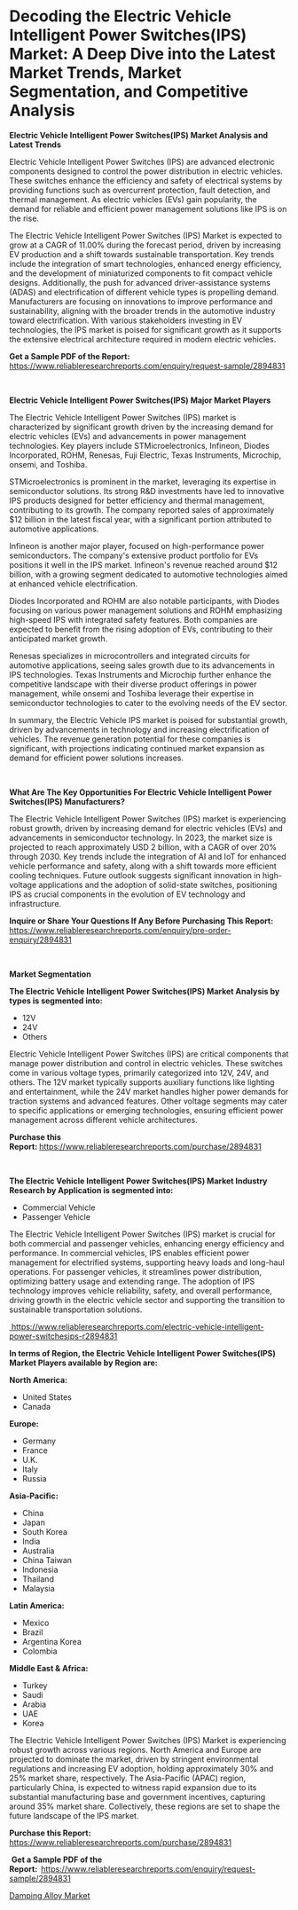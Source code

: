 <p><h1>Decoding the Electric Vehicle Intelligent Power Switches(IPS) Market: A Deep Dive into the Latest Market Trends, Market Segmentation, and Competitive Analysis</h1></p><p><strong>Electric Vehicle Intelligent Power Switches(IPS) Market Analysis and Latest Trends</strong></p>
<p><p>Electric Vehicle Intelligent Power Switches (IPS) are advanced electronic components designed to control the power distribution in electric vehicles. These switches enhance the efficiency and safety of electrical systems by providing functions such as overcurrent protection, fault detection, and thermal management. As electric vehicles (EVs) gain popularity, the demand for reliable and efficient power management solutions like IPS is on the rise.</p><p>The Electric Vehicle Intelligent Power Switches (IPS) Market is expected to grow at a CAGR of 11.00% during the forecast period, driven by increasing EV production and a shift towards sustainable transportation. Key trends include the integration of smart technologies, enhanced energy efficiency, and the development of miniaturized components to fit compact vehicle designs. Additionally, the push for advanced driver-assistance systems (ADAS) and electrification of different vehicle types is propelling demand. Manufacturers are focusing on innovations to improve performance and sustainability, aligning with the broader trends in the automotive industry toward electrification. With various stakeholders investing in EV technologies, the IPS market is poised for significant growth as it supports the extensive electrical architecture required in modern electric vehicles.</p></p>
<p><strong>Get a Sample PDF of the Report:&nbsp;</strong> <a href="https://www.reliableresearchreports.com/enquiry/request-sample/2894831?utm_campaign=3518&utm_medium=2&utm_source=Github&utm_content=ia&utm_term=15032025&utm_id=electric-vehicle-intelligent-power-switchesips">https://www.reliableresearchreports.com/enquiry/request-sample/2894831</a></p>
<p>&nbsp;</p>
<p><strong>Electric Vehicle Intelligent Power Switches(IPS) Major Market Players</strong></p>
<p><p>The Electric Vehicle Intelligent Power Switches (IPS) market is characterized by significant growth driven by the increasing demand for electric vehicles (EVs) and advancements in power management technologies. Key players include STMicroelectronics, Infineon, Diodes Incorporated, ROHM, Renesas, Fuji Electric, Texas Instruments, Microchip, onsemi, and Toshiba.</p><p>STMicroelectronics is prominent in the market, leveraging its expertise in semiconductor solutions. Its strong R&D investments have led to innovative IPS products designed for better efficiency and thermal management, contributing to its growth. The company reported sales of approximately $12 billion in the latest fiscal year, with a significant portion attributed to automotive applications.</p><p>Infineon is another major player, focused on high-performance power semiconductors. The company's extensive product portfolio for EVs positions it well in the IPS market. Infineon's revenue reached around $12 billion, with a growing segment dedicated to automotive technologies aimed at enhanced vehicle electrification.</p><p>Diodes Incorporated and ROHM are also notable participants, with Diodes focusing on various power management solutions and ROHM emphasizing high-speed IPS with integrated safety features. Both companies are expected to benefit from the rising adoption of EVs, contributing to their anticipated market growth.</p><p>Renesas specializes in microcontrollers and integrated circuits for automotive applications, seeing sales growth due to its advancements in IPS technologies. Texas Instruments and Microchip further enhance the competitive landscape with their diverse product offerings in power management, while onsemi and Toshiba leverage their expertise in semiconductor technologies to cater to the evolving needs of the EV sector.</p><p>In summary, the Electric Vehicle IPS market is poised for substantial growth, driven by advancements in technology and increasing electrification of vehicles. The revenue generation potential for these companies is significant, with projections indicating continued market expansion as demand for efficient power solutions increases.</p></p>
<p>&nbsp;</p>
<p><strong>What Are The Key Opportunities For Electric Vehicle Intelligent Power Switches(IPS) Manufacturers?</strong></p>
<p><p>The Electric Vehicle Intelligent Power Switches (IPS) market is experiencing robust growth, driven by increasing demand for electric vehicles (EVs) and advancements in semiconductor technology. In 2023, the market size is projected to reach approximately USD 2 billion, with a CAGR of over 20% through 2030. Key trends include the integration of AI and IoT for enhanced vehicle performance and safety, along with a shift towards more efficient cooling techniques. Future outlook suggests significant innovation in high-voltage applications and the adoption of solid-state switches, positioning IPS as crucial components in the evolution of EV technology and infrastructure.</p></p>
<p><strong>Inquire or Share Your Questions If Any Before Purchasing This Report:</strong> <a href="https://www.reliableresearchreports.com/enquiry/pre-order-enquiry/2894831?utm_campaign=3518&utm_medium=2&utm_source=Github&utm_content=ia&utm_term=15032025&utm_id=electric-vehicle-intelligent-power-switchesips">https://www.reliableresearchreports.com/enquiry/pre-order-enquiry/2894831</a></p>
<p>&nbsp;</p>
<p><strong>Market Segmentation</strong></p>
<p><strong>The Electric Vehicle Intelligent Power Switches(IPS) Market Analysis by types is segmented into:</strong></p>
<p><ul><li>12V</li><li>24V</li><li>Others</li></ul></p>
<p><p>Electric Vehicle Intelligent Power Switches (IPS) are critical components that manage power distribution and control in electric vehicles. These switches come in various voltage types, primarily categorized into 12V, 24V, and others. The 12V market typically supports auxiliary functions like lighting and entertainment, while the 24V market handles higher power demands for traction systems and advanced features. Other voltage segments may cater to specific applications or emerging technologies, ensuring efficient power management across different vehicle architectures.</p></p>
<p><strong>Purchase this Report:&nbsp;</strong><a href="https://www.reliableresearchreports.com/purchase/2894831?utm_campaign=3518&utm_medium=2&utm_source=Github&utm_content=ia&utm_term=15032025&utm_id=electric-vehicle-intelligent-power-switchesips">https://www.reliableresearchreports.com/purchase/2894831</a></p>
<p>&nbsp;</p>
<p><strong>The Electric Vehicle Intelligent Power Switches(IPS) Market Industry Research by Application is segmented into:</strong></p>
<p><ul><li>Commercial Vehicle</li><li>Passenger Vehicle</li></ul></p>
<p><p>The Electric Vehicle Intelligent Power Switches (IPS) market is crucial for both commercial and passenger vehicles, enhancing energy efficiency and performance. In commercial vehicles, IPS enables efficient power management for electrified systems, supporting heavy loads and long-haul operations. For passenger vehicles, it streamlines power distribution, optimizing battery usage and extending range. The adoption of IPS technology improves vehicle reliability, safety, and overall performance, driving growth in the electric vehicle sector and supporting the transition to sustainable transportation solutions.</p></p>
<p><a href="https://www.reliableresearchreports.com/electric-vehicle-intelligent-power-switchesips-r2894831?utm_campaign=3518&utm_medium=2&utm_source=Github&utm_content=ia&utm_term=15032025&utm_id=electric-vehicle-intelligent-power-switchesips">&nbsp;https://www.reliableresearchreports.com/electric-vehicle-intelligent-power-switchesips-r2894831</a></p>
<p><strong>In terms of Region, the Electric Vehicle Intelligent Power Switches(IPS) Market Players available by Region are:</strong></p>
<p>
    <p> <strong> North America: </strong>
        <ul>
            <li>United States</li>
            <li>Canada</li>
        </ul>
        </p> 
    <p> <strong> Europe: </strong>
        <ul>
            <li>Germany</li>
            <li>France</li>
            <li>U.K.</li>
            <li>Italy</li>
            <li>Russia</li>
        </ul>
        </p> 
    <p> <strong> Asia-Pacific: </strong>
        <ul>
            <li>China</li>
            <li>Japan</li>
            <li>South Korea</li>
            <li>India</li>
            <li>Australia</li>
            <li>China Taiwan</li>
            <li>Indonesia</li>
            <li>Thailand</li>
            <li>Malaysia</li>
        </ul>
        </p> 
    <p> <strong> Latin America: </strong>
        <ul>
            <li>Mexico</li>
            <li>Brazil</li>
            <li>Argentina Korea</li>
            <li>Colombia</li>
        </ul>
        </p> 
    <p> <strong> Middle East & Africa: </strong>
        <ul>
            <li>Turkey</li>
            <li>Saudi</li>
            <li>Arabia</li>
            <li>UAE</li>
            <li>Korea</li>
        </ul>
    </p>
    </p>
<p><p>The Electric Vehicle Intelligent Power Switches (IPS) Market is experiencing robust growth across various regions. North America and Europe are projected to dominate the market, driven by stringent environmental regulations and increasing EV adoption, holding approximately 30% and 25% market share, respectively. The Asia-Pacific (APAC) region, particularly China, is expected to witness rapid expansion due to its substantial manufacturing base and government incentives, capturing around 35% market share. Collectively, these regions are set to shape the future landscape of the IPS market.</p></p>
<p><strong>Purchase this Report: </strong><a href="https://www.reliableresearchreports.com/purchase/2894831?utm_campaign=3518&utm_medium=2&utm_source=Github&utm_content=ia&utm_term=15032025&utm_id=electric-vehicle-intelligent-power-switchesips">https://www.reliableresearchreports.com/purchase/2894831</a></p>
<p>&nbsp;<strong>Get a Sample PDF of the Report:&nbsp;&nbsp;</strong><a href="https://www.reliableresearchreports.com/enquiry/request-sample/2894831?utm_campaign=3518&utm_medium=2&utm_source=Github&utm_content=ia&utm_term=15032025&utm_id=electric-vehicle-intelligent-power-switchesips">https://www.reliableresearchreports.com/enquiry/request-sample/2894831</a></p>
<p><strong></strong></p>
<p><p><a href="https://github.com/eymermanda0p/Market-Research-Report-List-1/blob/main/damping-alloy-market.md?utm_campaign=3518&utm_medium=2&utm_source=Github&utm_content=ia&utm_term=15032025&utm_id=electric-vehicle-intelligent-power-switchesips">Damping Alloy Market</a></p></p>